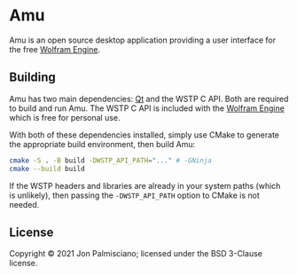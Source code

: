 # Amu

Amu is an open source desktop application providing a user interface for the
free [Wolfram Engine](https://www.wolfram.com/engine/).

## Building

Amu has two main dependencies: [Qt](https://www.qt.io/product/qt6) and the WSTP
C API. Both are required to build and run Amu. The WSTP C API is included with
the [Wolfram Engine](https://www.wolfram.com/engine/) which is free for
personal use.

With both of these dependencies installed, simply use CMake to generate the
appropriate build environment, then build Amu:

```sh
cmake -S . -B build -DWSTP_API_PATH="..." # -GNinja
cmake --build build
```

If the WSTP headers and libraries are already in your system paths (which is
unlikely), then passing the `-DWSTP_API_PATH` option to CMake is not needed.

## License

Copyright &copy; 2021 Jon Palmisciano; licensed under the BSD 3-Clause license.
